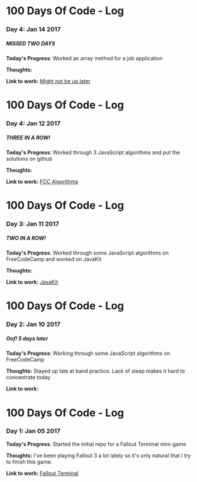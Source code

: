 # 100 Days Of Code - Log

### Day 4: Jan 14 2017
##### MISSED TWO DAYS

**Today's Progress**: Worked an array method for a job application

**Thoughts:** 

**Link to work:** [Might not be up later](http://codepen.io/guillermohernandez/pen/KagpbO)


# 100 Days Of Code - Log

### Day 4: Jan 12 2017
##### THREE IN A ROW!

**Today's Progress**: Worked through 3 JavaScript algorithms and put the solutions on github

**Thoughts:** 

**Link to work:** [FCC Algorithms](https://github.com/guillermohernandez/FCC-Basic-Algorithm-Scripting)


# 100 Days Of Code - Log

### Day 3: Jan 11 2017
##### TWO IN A ROW!

**Today's Progress**: Worked through some JavaScript algorithms on FreeCodeCamp and worked on JavaKit

**Thoughts:** 

**Link to work:** [JavaKit](https://github.com/guillermohernandez/JavaKit)

# 100 Days Of Code - Log

### Day 2: Jan 10 2017
##### Oof! 5 days later

**Today's Progress**: Working through some JavaScript algorithms on FreeCodeCamp

**Thoughts:** Stayed up late at band practice. Lack of sleep makes it hard to concentrate today

**Link to work:**


# 100 Days Of Code - Log

### Day 1: Jan 05 2017

**Today's Progress**: Started the initial repo for a Fallout Terminal mini-game

**Thoughts:** I've been playing Fallout 3 a lot lately so it's only natural that I try to finish this game.

**Link to work:** [Fallout Terminal](https://github.com/guillermohernandez/Fallout-Terminal)

